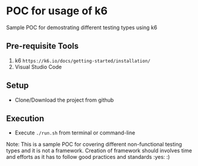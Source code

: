 # POC for usage of k6

Sample POC for demostrating different testing types using k6

## Pre-requisite Tools

1. k6 `https://k6.io/docs/getting-started/installation/`
2. Visual Studio Code

## Setup

- Clone/Download the project from github

## Execution

- Execute `./run.sh` from terminal or command-line

Note: This is a sample POC for covering different non-functional testing types and it is not a framework. Creation of framework should involves time and efforts as it has to follow good practices and standards :yes: :)

